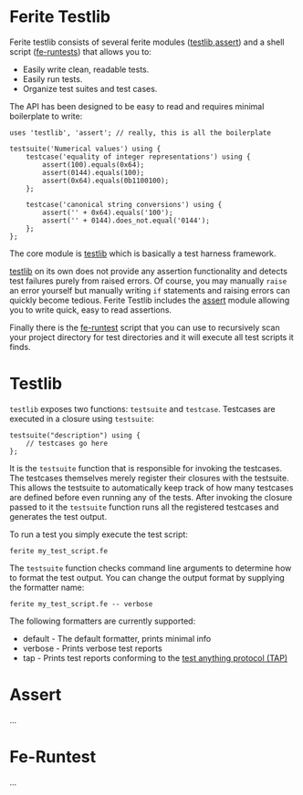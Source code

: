 Ferite Testlib
==============

Ferite testlib consists of several ferite modules ([testlib](#testlib),[assert](#assert))
and a shell script ([fe-runtests](#fe-runtests)) that allows you to:

- Easily write clean, readable tests.
- Easily run tests.
- Organize test suites and test cases.

The API has been designed to be easy to read and requires minimal boilerplate to write:

	uses 'testlib', 'assert'; // really, this is all the boilerplate
	
	testsuite('Numerical values') using {
		testcase('equality of integer representations') using {
			assert(100).equals(0x64);
			assert(0144).equals(100);
			assert(0x64).equals(0b1100100);
		};
		
		testcase('canonical string conversions') using {
			assert('' + 0x64).equals('100');
			assert('' + 0144).does_not.equal('0144');
		};
	};

The core module is [testlib](#testlib) which is basically a test harness framework.

[testlib](#testlib) on its own does not provide any assertion functionality and detects
test failures purely from raised errors. Of course, you may manually `raise` an error
yourself but manually writing `if` statements and raising errors can quickly become
tedious. Ferite Testlib includes the [assert](#assert) module allowing you to write
quick, easy to read assertions.

Finally there is the [fe-runtest](#fe-runtest) script that you can use to recursively
scan your project directory for test directories and it will execute all test scripts
it finds.

# Testlib

`testlib` exposes two functions: `testsuite` and `testcase`. Testcases are executed
in a closure using `testsuite`:

    testsuite("description") using {
		// testcases go here
	};

It is the `testsuite` function that is responsible for invoking the testcases. The
testcases themselves merely register their closures with the testsuite. This allows
the testsuite to automatically keep track of how many testcases are defined before
even running any of the tests. After invoking the closure passed to it the `testsuite`
function runs all the registered testcases and generates the test output.

To run a test you simply execute the test script:

    ferite my_test_script.fe

The `testsuite` function checks command line arguments to determine how to format the
test output. You can change the output format by supplying the formatter name:

    ferite my_test_script.fe -- verbose
	
The following formatters are currently supported:

- default - The default formatter, prints minimal info
- verbose - Prints verbose test reports
- tap - Prints test reports conforming to the [test anything protocol (TAP)](http://testanything.org/)

# Assert

...

# Fe-Runtest

...

